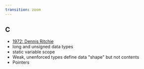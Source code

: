 ```yaml
---
transition: zoom
---
```


## C

- [1972: Dennis Ritchie](https://en.wikipedia.org/wiki/C_(programming_language)#&quot;Hello,_world&quot;_example)
- long and unsigned data types
- static variable scope
- Weak, unenforced types define data "shape" but not contents
- Pointers